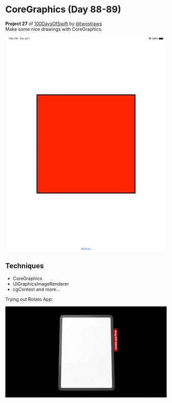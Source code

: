 # CoreGraphics (Day 88-89)
**Project 27** of [100DaysOfSwift](https://www.hackingwithswift.com/100) by [@twostraws](https://github.com/twostraws)\
Make some nice drawings with CoreGraphics.

![CG Image](images/coreGraphics.gif "CG")

## Techniques
- CoreGraphics
- UIGraphicsImageRenderer
- cgContext
and more...

Trying out Rotato App: 

![CG Image](images/coreGraphicsRotato.gif "CG")
